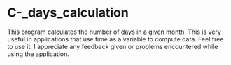 # C-_days_calculation
This program calculates the number of days in a given month. This is very useful in applications that use time as a variable to compute data. Feel free to use it. I appreciate any feedback given or problems encountered while using the application. 
